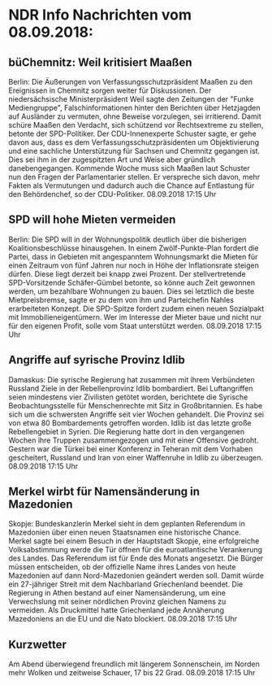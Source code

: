 # NDR Info Nachrichten vom 08.09.2018:


## büChemnitz: Weil kritisiert Maaßen
Berlin: Die Äußerungen von Verfassungsschutzpräsident Maaßen zu den Ereignissen in Chemnitz sorgen weiter für Diskussionen. Der niedersächsische Ministerpräsident Weil sagte den Zeitungen der "Funke Mediengruppe", Falschinformationen hinter den Berichten über Hetzjagden auf Ausländer zu vermuten, ohne Beweise vorzulegen, sei irritierend. Damit schüre Maaßen den Verdacht, sich schützend vor Rechtsextreme zu stellen, betonte der SPD-Politiker. Der CDU-Innenexperte Schuster sagte, er gehe davon aus, dass es dem Verfassungsschutzpräsidenten um Objektivierung und eine sachliche Unterstützung für Sachsen und Chemnitz gegangen ist. Dies sei ihm in der zugespitzten Art und Weise aber gründlich danebengegangen. Kommende Woche muss sich Maaßen laut Schuster nun den Fragen der Parlamentarier stellen. Er verspreche sich davon, mehr Fakten als Vermutungen und dadurch auch die Chance auf Entlastung für den Behördenchef, so der CDU-Politiker. 08.09.2018 17:15 Uhr 

## SPD will hohe Mieten vermeiden
Berlin: Die SPD will in der Wohnungspolitik deutlich über die bisherigen Koalitionsbeschlüsse hinausgehen. In einem Zwölf-Punkte-Plan fordert die Partei, dass in Gebieten mit angespanntem Wohnungsmarkt die Mieten für einen Zeitraum von fünf Jahren nur noch in Höhe der Inflationsrate steigen dürfen. Diese liegt derzeit bei knapp zwei Prozent. Der stellvertretende SPD-Vorsitzende Schäfer-Gümbel betonte, so könne auch Zeit gewonnen werden, um bezahlbare Wohnungen zu bauen. Dies sei letztlich die beste Mietpreisbremse, sagte er zu dem von ihm und Parteichefin Nahles erarbeiteten Konzept. Die SPD-Spitze fordert zudem einen neuen Sozialpakt mit Immobilieneigentümern. Wer im Interesse der Mieter baue und nicht nur für den eigenen Profit, solle vom Staat unterstützt werden. 08.09.2018 17:15 Uhr 

## Angriffe auf syrische Provinz Idlib
Damaskus: Die syrische Regierung hat zusammen mit ihrem Verbündeten Russland Ziele in der Rebellenprovinz Idlib bombardiert. Bei Luftangriffen seien mindestens vier Zivilisten getötet worden, berichtete die Syrische Beobachtungsstelle für Menschenrechte mit Sitz in Großbritannien. Es habe sich um die schwersten Angriffe seit vier Wochen gehandelt. Die Provinz sei von etwa 80 Bombardements getroffen worden. Idlib ist das letzte große Rebellengebiet in Syrien. Die Regierung hatte dort in den vergangenen Wochen ihre Truppen zusammengezogen und mit einer Offensive gedroht. Gestern war die Türkei bei einer Konferenz in Teheran mit dem Vorhaben gescheitert, Russland und Iran von einer Waffenruhe in Idlib zu überzeugen. 08.09.2018 17:15 Uhr 

## Merkel wirbt für Namensänderung in Mazedonien
Skopje: Bundeskanzlerin Merkel sieht in dem geplanten Referendum in Mazedonien über einen neuen Staatsnamen eine historische Chance. Merkel sagte bei einem Besuch in der Hauptstadt Skopje, eine erfolgreiche Volksabstimmung werde die Tür öffnen für die euroatlantische Verankerung des Landes. Das Referendum ist für Ende des Monats angesetzt. Die Bürger müssen entscheiden, ob der offizielle Name ihres Landes von heute Mazedonien auf dann Nord-Mazedonien geändert werden soll. Damit würde ein 27-jähriger Streit mit dem Nachbarland Griechenland beendet. Die Regierung in Athen bestand auf einer Namensänderung, um eine Verwechslung mit seiner nördlichen Provinz gleichen Namens zu vermeiden. Als Druckmittel hatte Griechenland jede Annäherung Mazedoniens an die EU und die Nato blockiert. 08.09.2018 17:15 Uhr 

## Kurzwetter
Am Abend überwiegend freundlich mit längerem Sonnenschein, im Norden mehr Wolken und zeitweise Schauer, 17 bis 22 Grad. 08.09.2018 17:15 Uhr 

